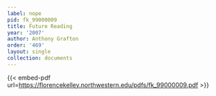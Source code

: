 ```yaml
---
label: nope
pid: fk_99000009
title: Future Reading
year: '2007'
author: Anthony Grafton
order: '469'
layout: single
collection: documents
---
```



{{< embed-pdf url=https://florencekelley.northwestern.edu/pdfs/fk_99000009.pdf >}}